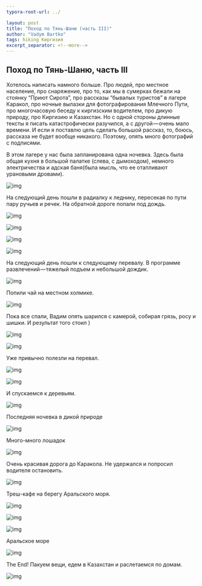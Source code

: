 ```yaml
---
typora-root-url: ../

layout: post
title: "Поход по Тянь-Шаню (часть III)"
author: "Vadym Bartko"
tags: hiking Киргизия 
excerpt_separator: <!--more-->
---
```


## Поход по Тянь-Шаню, часть III

<!--more-->

Хотелось написать намного больше. Про людей, про местное население, про снаряжение, про то, как мы в сумерках бежали на стоянку “Приют Сирота”, про рассказы “бывалых туристов” в лагере Каракол, про ночные вылазки для фотографирования Млечного Пути, про многочасовую беседу к киргизским водителем, про дикую природу, про Киргизию и Казахстан. Но с одной стороны длинные тексты я писать катастрофически разучился, а с другой — очень мало времени. И если я поставлю цель сделать большой рассказ, то, боюсь, рассказа не будет вообще никакого. Поэтому, опять много фотографий с подписями.

В этом лагере у нас была запланирована одна ночевка. Здесь была общая кухня в большой палатке (слева, с дымоходом), немного электричества и адская баня(была мысль, что ее отапливают урановыми дровами).

![img](/assets/2017-12-01-kyrgyzstan/1Ff_ln_QwV_ZjcCv7j0ZKyA.jpeg)

На следующий день пошли в радиалку к леднику, пересекая по пути пару ручьев и речек. На обратной дороге попали под дождь.

![img](/assets/2017-12-01-kyrgyzstan/1029gOEfjH4WEz-MxgvebzA.jpeg)

![img](/assets/2017-12-01-kyrgyzstan/1mBxv4NJYcZp3fOFmqXciQA.jpeg)

![img](/assets/2017-12-01-kyrgyzstan/1fFDttkwFL_ggWwhvmXCJvQ.jpeg)

![img](/assets/2017-12-01-kyrgyzstan/1C0qrfDfEvftzDaV627DT5A.jpeg)

На следующий день пошли к следующему перевалу. В программе развлечений — тяжелый подъем и небольшой дождик.

![img](/assets/2017-12-01-kyrgyzstan/1cCMrU7sp0xQJgWyzrhcLcQ.jpeg)

Попили чай на местном холмике.

![img](/assets/2017-12-01-kyrgyzstan/1Efp5EItQcWeryKQrtN8qWA.jpeg)

Пока все спали, Вадим опять шарился с камерой, собирая грязь, росу и шишки. И результат того стоил )

![img](/assets/2017-12-01-kyrgyzstan/1D2IHoh4Te9-eGZpudKvKlw.jpeg)

![img](/assets/2017-12-01-kyrgyzstan/1JZ5LQSPmdOBLsXQb_2DXvg.jpeg)

Уже привычно полезли на перевал.

![img](/assets/2017-12-01-kyrgyzstan/13uycaTnPeB8xPa7R90lDKw.jpeg)

![img](/assets/2017-12-01-kyrgyzstan/1kMN_hFmfvlPUu6URj2bIUg.jpeg)

И спускаемся к деревьям.

![img](/assets/2017-12-01-kyrgyzstan/1-K-M4QINVOScAFw8RtQujw.jpeg)

Последняя ночевка в дикой природе

![img](/assets/2017-12-01-kyrgyzstan/1E8gmoasafurHLz_lYD9-pg.jpeg)

Много-много лошадок

![img](/assets/2017-12-01-kyrgyzstan/1Yqt609YQ4W4tufyG41Vczg.jpeg)

Очень красивая дорога до Каракола. Не удержался и попросил водителя остановить.

![img](/assets/2017-12-01-kyrgyzstan/1nzH4j92pg11ZMnLUzmgc8w.jpeg)

Треш-кафе на берегу Аральского моря.

![img](/assets/2017-12-01-kyrgyzstan/1-H_jcl3xm7JdQDzbZzvZEQ.jpeg)

![img](/assets/2017-12-01-kyrgyzstan/1u-PwHYt0r0fh44d1-tNI1w.jpeg)

![img](/assets/2017-12-01-kyrgyzstan/1jdKtsCNE5IpJ44F93_XD8g.jpeg)

Аральское море

![img](/assets/2017-12-01-kyrgyzstan/16I7NpB39M8JIYdpjZwCG7g.jpeg)

The End! Пакуем вещи, едем в Казахстан и раслетаемся по домам.

![img](https://cdn-images-1.medium.com/max/2560/1*SWMKSsUB8zjcIBM84rJ0FQ.jpeg)